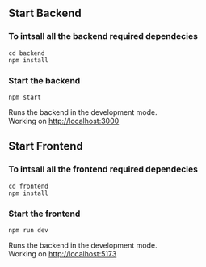 ## Start Backend

### To intsall all the backend required dependecies

```
cd backend
npm install
```

### Start the backend

```
npm start
```

Runs the backend in the development mode.<br>
Working on [http://localhost:3000](http://localhost:3000) 

## Start Frontend

### To intsall all the frontend required dependecies

```
cd frontend
npm install
```

### Start the frontend

```
npm run dev
```

Runs the backend in the development mode.<br>
Working on [http://localhost:5173](http://localhost:5173) 
